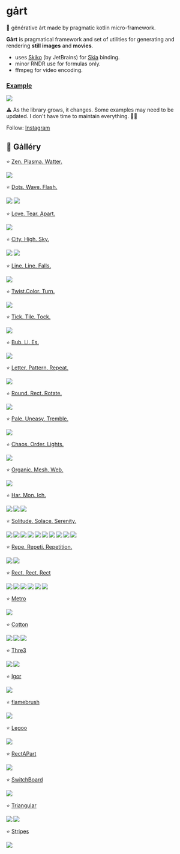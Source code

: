 # gȧrt

🧧 gënérative ȧrt made by pragmatic kotlin micro-framework.

**Gȧrt** is pragmatical framework and set of utilities for generating and rendering **still images** and **movies**.

+ uses [Skiko](https://github.com/JetBrains/skiko) (by JetBrains) for [Skia](https://skia.org) binding.
+ minor RNDR use for formulas only.
+ ffmpeg for video encoding.

### [Example](arts/example/README.md)

![](../arts/example/example.png)

⚠️️ As the library grows, it changes. Some examples may need to be updated. I don't have time to maintain everything.
🤷‍♂️

Follow: [Instagram](https://www.instagram.com/gart_173)

## 🍭 Gȧlléry

⭐️ [Zen. Plasma. Watter.](arts/plasma/README.md)

<img src="arts/plasma/plasma_thumb.png">

⭐️ [Dots. Wave. Flash.](arts/circledots/README.md)

<img src="arts/circledots/circledots_thumb.png">
<img src="arts/circledots/circledots2_thumb.png">

⭐️ [Love. Tear. Apart.](arts/joydiv/README.md)

<img src="arts/joydiv/joydiv_thumb.png">

⭐️ [City. High. Sky.](arts/skyscraper/README.md)

<img src="arts/skyscraper/skyscraper_thumb.png">
<img src="arts/skyscraper/skyscraper2_thumb.png">

⭐️ [Line. Line. Falls.](arts/falllines/README.md)

<img src="arts/falllines/falllines_thumb.png">

⭐️ [Twist.Color. Turn.](arts/kaleiircle/README.md)

<img src="arts/kaleiircle/kaleiircle_thumb.png">

⭐️ [Tick. Tile. Tock.](arts/ticktiletock/README.md)

<img src="arts/ticktiletock/ticktiletock_thumb.png">

⭐️ [Bub. Ll. Es.](arts/bubbles/README.md)

<img src="arts/bubbles/Bubbles2_thumb.png">

⭐️ [Letter. Pattern. Repeat.](arts/lettero/README.md)

<img src="arts/lettero/LetterO_thumb.png">

⭐️ [Round. Rect. Rotate.](arts/roundrects/README.md)

<img src="arts/roundrects/roundrects_thumb.png">

⭐️ [Pale. Uneasy. Tremble.](arts/palecircles/README.md)

<img src="arts/palecircles/palecircles_thumb.png">

⭐️ [Chaos. Order. Lights.](arts/spiral/README.md)

<img src="arts/spiral/spiral_thumb.png">

⭐️ [Organic. Mesh. Web.](arts/lissajous/README.md)

<img src="arts/lissajous/lissajous_thumb.png">

⭐️ [Har. Mon. Ich.](arts/harmongraph/README.md)

<p align="center">
<img src="arts/harmongraph/harmongraph0_thumb.png" align="left">
<img src="arts/harmongraph/harmongraph1_thumb.png" align="left">
<img src="arts/harmongraph/harmongraph2_thumb.png" align="left">
</p>

<br clear="both">

⭐️ [Solitude. Solace. Serenity.](arts/flowforce/README.md)

<p align="center">
<img src="arts/flowforce/flowforce1_thumb.png" align="left">
<img src="arts/flowforce/flowforce2_thumb.png" align="left">
<img src="arts/flowforce/flowforce3_thumb.png" align="left">
<img src="arts/flowforce/flowforce4_thumb.png" align="left">
<img src="arts/flowforce/Eclipse_thumb.png" align="left">
<img src="arts/flowforce/Spring_thumb.png" align="left">
<img src="arts/flowforce/Eclectic_thumb.png" align="left">
<img src="arts/flowforce/emergence_thumb.png" align="left">
<img src="arts/flowforce/Eclectic2_thumb.png" align="left">
<img src="arts/flowforce/interruption_thumb.png" align="left">
</p>

<br clear="both">

⭐️ [Repe. Repeti. Repetition.](arts/repetition/README.md)

<p align="center">
<img src="arts/repetition/Repetition1_thumb.png" align="left">
<img src="arts/repetition/Repetition2_thumb.png" align="left">
</p>

<br clear="both">

⭐️ [Rect. Rect. Rect](arts/rects/README.md)

<p align="center">
<img src="arts/rects/rects1_thumb.png" align="left">
<img src="arts/rects/rects2_thumb.png" align="left">
<img src="arts/rects/rects-over_thumb.png" align="left">
<img src="arts/rects/divine-divide_thumb.png" align="left">
<img src="arts/rects/mondrian-01_thumb.png" align="left">
<img src="arts/rects/cells_thumb.png" align="left">
</p>

<br clear="both">

⭐️ [Metro](arts/metro/README.md)

<p align="center">
<img src="arts/metro/metro_thumb.png" align="left">
</p>

<br clear="both">

⭐️ [Cotton](arts/cotton/README.md)

<p align="center">
<img src="arts/cotton/cotton1_thumb.png" align="left">
<img src="arts/cotton/cotton-circles_thumb.png" align="left">
<img src="arts/cotton/cotton-circles2_thumb.png" align="left">
</p>

<br clear="both">

⭐️ [Thre3](arts/thre3/README.md)

<p align="center">
<img src="arts/thre3/surfing_thumb.png" align="left">
<img src="arts/thre3/noisepads_thumb.png" align="left">
</p>

<br clear="both">

⭐️ [Igor](arts/igor/README.md)
<p align="center">
<img src="arts/igor/igor_thumb.png" align="left">
</p>

<br clear="both">

⭐️ [flamebrush](arts/flamebrush/README.md)
<p align="center">
<img src="arts/flamebrush/flamebrush1_thumb.png" align="left">
</p>

<br clear="both">

⭐️ [Legoo](arts/legoo/README.md)
<p align="center">
<img src="arts/legoo/Legoo12_thumb.png" align="left">
</p>

<br clear="both">

⭐️ [RectAPart](arts/rectapart/README.md)
<p align="center">
<img src="arts/rectapart/rectApart_thumb.png" align="left">
</p>

<br clear="both">

⭐️ [SwitchBoard](arts/switchboard/README.md)
<p align="center">
<img src="arts/switchboard/switchboard_thumb.png" align="left">
</p>

<br clear="both">

⭐️ [Triangular](arts/triangular/README.md)
<p align="center">
<img src="arts/triangular/Triage_thumb.png" align="left">
<img src="arts/triangular/SaharaDiamond_thumb.png" align="left">
</p>

<br clear="both">

⭐️ [Stripes](arts/stripes/README.md)
<p align="center">
<img src="arts/stripes/stripes_thumb.png" align="left">
</p>
